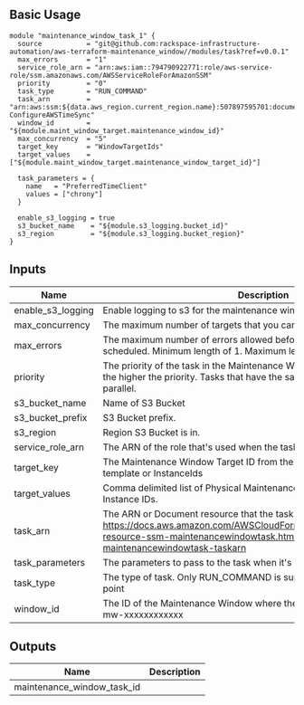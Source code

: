 ## Basic Usage
```
module "maintenance_window_task_1" {
  source           = "git@github.com:rackspace-infrastructure-automation/aws-terraform-maintenance_window//modules/task?ref=v0.0.1"
  max_errors       = "1"
  service_role_arn = "arn:aws:iam::794790922771:role/aws-service-role/ssm.amazonaws.com/AWSServiceRoleForAmazonSSM"
  priority         = "0"
  task_type        = "RUN_COMMAND"
  task_arn         = "arn:aws:ssm:${data.aws_region.current_region.name}:507897595701:document/Rack-ConfigureAWSTimeSync"
  window_id        = "${module.maint_window_target.maintenance_window_id}"
  max_concurrency  = "5"
  target_key       = "WindowTargetIds"
  target_values    = ["${module.maint_window_target.maintenance_window_target_id}"]

  task_parameters = {
    name   = "PreferredTimeClient"
    values = ["chrony"]
  }

  enable_s3_logging = true
  s3_bucket_name    = "${module.s3_logging.bucket_id}"
  s3_region         = "${module.s3_logging.bucket_region}"
}
```

## Inputs

| Name | Description | Type | Default | Required |
|------|-------------|:----:|:-----:|:-----:|
| enable_s3_logging | Enable logging to s3 for the maintenance window task. true or false | string | `false` | no |
| max_concurrency | The maximum number of targets that you can run this task for, in parallel. | string | `5` | no |
| max_errors | The maximum number of errors allowed before this task stops being scheduled. Minimum length of 1. Maximum length of 7 | string | `1` | no |
| priority | The priority of the task in the Maintenance Window. The lower the number, the higher the priority. Tasks that have the same priority are scheduled in parallel. | string | `0` | no |
| s3_bucket_name | Name of S3 Bucket | string | `` | no |
| s3_bucket_prefix | S3 Bucket prefix. | string | `` | no |
| s3_region | Region S3 Bucket is in. | string | `` | no |
| service_role_arn | The ARN of the role that's used when the task is executed. | string | `` | no |
| target_key | The Maintenance Window Target ID from the maintenance window target template or InstanceIds | string | `` | no |
| target_values | Comma delimited list of Physical Maintenance Window Target IDs or Instance IDs. | list | `<list>` | no |
| task_arn | The ARN or Document resource that the task uses during execution. https://docs.aws.amazon.com/AWSCloudFormation/latest/UserGuide/aws-resource-ssm-maintenancewindowtask.html#cfn-ssm-maintenancewindowtask-taskarn | string | - | yes |
| task_parameters | The parameters to pass to the task when it's executed. | list | `<list>` | no |
| task_type | The type of task. Only RUN_COMMAND is supported by terraform at this point | string | `RUN_COMMAND` | no |
| window_id | The ID of the Maintenance Window where the task is registered. Format mw-xxxxxxxxxxxx | string | `` | no |

## Outputs

| Name | Description |
|------|-------------|
| maintenance_window_task_id |  |
